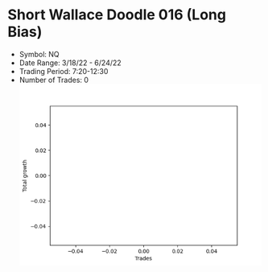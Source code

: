 # Short Wallace Doodle 016 (Long Bias)
- Symbol: NQ
- Date Range: 3/18/22 - 6/24/22
- Trading Period: 7:20-12:30
- Number of Trades: 0
![Plot](ShortWallaceDoodle016NQ(LongBias).png)


































